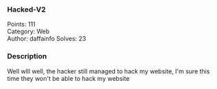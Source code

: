### Hacked-V2

Points: 111 \
Category: Web \
Author: daffainfo
Solves: 23

### Description

Well wlll well, the hacker still managed to hack my website, I'm sure this time they won't be able to hack my website

